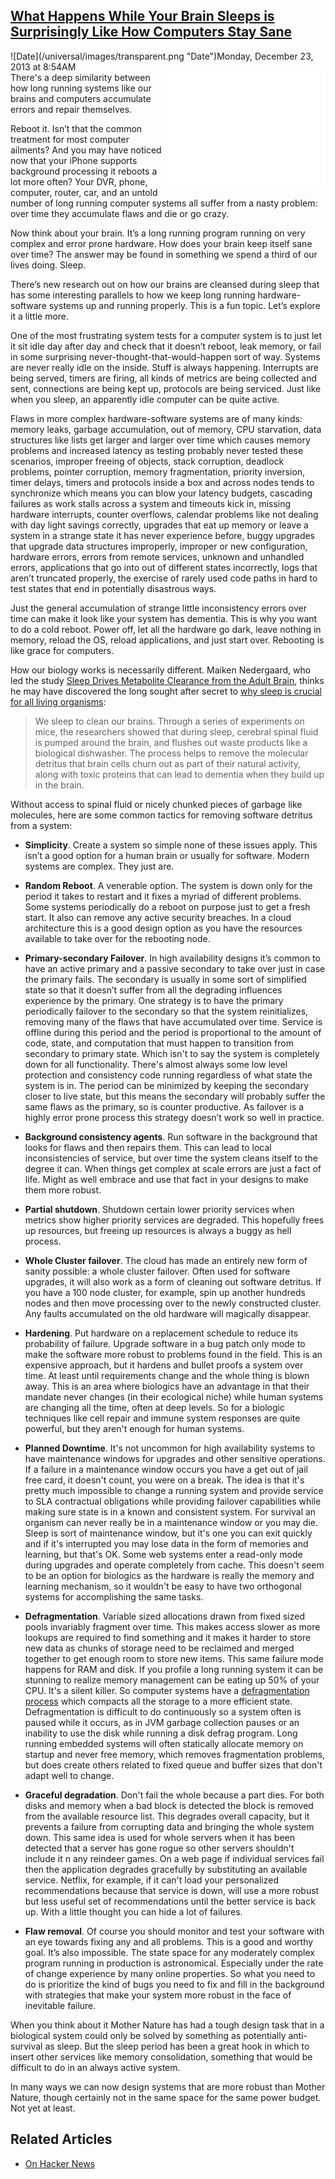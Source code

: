 ## [What Happens While Your Brain Sleeps is Surprisingly Like How Computers Stay Sane](/blog/2013/12/23/what-happens-while-your-brain-sleeps-is-surprisingly-like-ho.html)

<div class="journal-entry-tag journal-entry-tag-post-title"><span class="posted-on">![Date](/universal/images/transparent.png "Date")Monday, December 23, 2013 at 8:54AM</span></div>

<div class="body">

<iframe width="250" height="188" align="right" src="//www.youtube.com/embed/96aZtk4hVJM" frameborder="0" allowfullscreen=""></iframe>There's a deep similarity between how long running systems like our brains and computers accumulate errors and repair themselves. 

Reboot it. Isn’t that the common treatment for most computer ailments? And you may have noticed now that your iPhone supports background processing it reboots a lot more often? Your DVR, phone, computer, router, car, and an untold number of long running computer systems all suffer from a nasty problem: over time they accumulate flaws and die or go crazy.

<span>Now think about your brain. It’s a long running program running on very complex and error prone hardware. How does your brain keep itself sane over time? The answer may be found in something we spend a third of our lives doing. Sleep.</span>

<span>There’s new research out on how our brains are cleansed during sleep that has some interesting parallels to how we keep long running hardware-software systems up and running properly. This is a fun topic. Let’s explore it a little more.</span>

<span>One of the most frustrating system tests for a computer system is to just let it sit idle day after day and check that it doesn’t reboot, leak memory, or fail in some surprising never-thought-that-would-happen sort of way. Systems are never really idle on the inside. Stuff is always happening. Interrupts are being served, timers are firing, all kinds of metrics are being collected and sent, connections are being kept up, protocols are being serviced. Just like when you sleep, an apparently idle computer can be quite active.</span>

<span>Flaws in more complex hardware-software systems are of many kinds: memory leaks, garbage accumulation, out of memory, CPU starvation, data structures like lists get larger and larger over time which causes memory problems and increased latency as testing probably never tested these scenarios, improper freeing of objects, stack corruption, deadlock problems, pointer corruption, memory fragmentation, priority inversion, timer delays, timers and protocols inside a box and across nodes tends to synchronize which means you can blow your latency budgets, cascading failures as work stalls across a system and timeouts kick in, missing hardware interrupts, counter overflows, calendar problems like not dealing with day light savings correctly, upgrades that eat up memory or leave a system in a strange state it has never experience before, buggy upgrades that upgrade data structures improperly, improper or new configuration, hardware errors, errors from remote services, unknown and unhandled errors, applications that go into out of different states incorrectly, logs that aren’t truncated properly, the exercise of rarely used code paths in hard to test states that end in potentially disastrous ways.</span>

<span>Just the general accumulation of strange little inconsistency errors over time can make it look like your system has dementia. This is why you want to do a cold reboot. Power off, let all the hardware go dark, leave nothing in memory, reload the OS, reload applications, and just start over. Rebooting is like grace for computers. </span>

<span>How our biology works is necessarily different. Maiken Nedergaard, who led the study</span> [<span>Sleep Drives Metabolite Clearance from the Adult Brain</span>](http://www.sciencemag.org/content/342/6156/373)<span>, thinks he may have discovered the long sought after secret to</span> [<span>why sleep is crucial for all living organisms</span>](http://www.theguardian.com/science/2013/oct/17/sleep-cleans-our-brains-say-scientists)<span>:</span>

> <span>We sleep to clean our brains. Through a series of experiments on mice, the researchers showed that during sleep, cerebral spinal fluid is pumped around the brain, and flushes out waste products like a biological dishwasher. The process helps to remove the molecular detritus that brain cells churn out as part of their natural activity, along with toxic proteins that can lead to dementia when they build up in the brain.</span>

<span>Without access to spinal fluid or nicely chunked pieces of garbage like molecules, here are some common tactics for removing software detritus from a system:</span>

*   <span>**Simplicity**</span><span>. Create a system so simple none of these issues apply. This isn’t a good option for a human brain or usually for software. Modern systems are complex. They just are.</span>

*   <span>**Random Reboot**</span><span>. A venerable option. The system is down only for the period it takes to restart and it fixes a myriad of different problems. Some systems periodically do a reboot on purpose just to get a fresh start. It also can remove any active security breaches. In a cloud architecture this is a good design option as you have the resources available to take over for the rebooting node.</span>

*   <span>**Primary-secondary Failover**</span><span>. In high availability designs it’s common to have an active primary and a passive secondary to take over just in case the primary fails. The secondary is usually in some sort of simplified state so that it doesn’t suffer from all the degrading influences experience by the primary. One strategy is to have the primary periodically failover to the secondary so that the system reinitializes, removing many of the flaws that have accumulated over time. Service is offline during this period and the period is proportional to the amount of code, state, and computation that must happen to transition from secondary to primary state. Which isn't to say the system is completely down for all functionality. There's almost always some low level protection and consistency code running regardless of what state the system is in. The period can be minimized by keeping the secondary closer to live state, but this means the secondary will probably suffer the same flaws as the primary, so is counter productive. As failover is a highly error prone process this strategy doesn’t work so well in practice.</span>

*   <span>**Background consistency agents**</span><span>. Run software in the background that looks for flaws and then repairs them. This can lead to local inconsistencies of service, but over time the system cleans itself to the degree it can. When things get complex at scale errors are just a fact of life. Might as well embrace and use that fact in your designs to make them more robust. </span>

*   <span>**Partial shutdown**</span><span>. Shutdown certain lower priority services when metrics show higher priority services are degraded. This hopefully frees up resources, but freeing up resources is always a buggy as hell process.</span>

*   <span>**Whole Cluster failover**</span><span>. The cloud has made an entirely new form of sanity possible: a whole cluster failover. Often used for software upgrades, it will also work as a form of cleaning out software detritus. If you have a 100 node cluster, for example, spin up another hundreds nodes and then move processing over to the newly constructed cluster. Any faults accumulated on the old hardware will magically disappear.</span>

*   **Hardening**. Put hardware on a replacement schedule to reduce its probability of failure. Upgrade software in a bug patch only mode to make the software more robust to problems found in the field. This is an expensive approach, but it hardens and bullet proofs a system over time. At least until requirements change and the whole thing is blown away. This is an area where biologics have an advantage in that their mandate never changes (in their ecological niche) while human systems are changing all the time, often at deep levels. So for a biologic techniques like cell repair and immune system responses are quite powerful, but they aren't enough for human systems.

*   **Planned Downtime**. It's not uncommon for high availability systems to have maintenance windows for upgrades and other sensitive operations. If a failure in a maintenance window occurs you have a get out of jail free card, it doesn't count, you were on a break. The idea is that it's pretty much impossible to change a running system and provide service to SLA contractual obligations while providing failover capabilities while making sure state is in a known and consistent system. For survival an organism can never really be in a maintenance window or you may die. Sleep is sort of maintenance window, but it's one you can exit quickly and if it's interrupted you may lose data in the form of memories and learning, but that's OK. Some web systems enter a read-only mode during upgrades and operate completely from cache. This doesn't seem to be an option for biologics as the hardware is really the memory and learning mechanism, so it wouldn't be easy to have two orthogonal systems for accomplishing the same tasks.

*   **Defragmentation**. Variable sized allocations drawn from fixed sized pools invariably fragment over time. This makes access slower as more lookups are required to find something and it makes it harder to store new data as chunks of storage need to be reclaimed and merged together to get enough room to store new items. This same failure mode happens for RAM and disk. If you profile a long running system it can be stunning to realize memory management can be eating up 50% of your CPU. It's a silent killer. So computer systems have a [defragmentation process](http://en.wikipedia.org/wiki/Defragmentation) which compacts all the storage to a more efficient state. Defragmentation is difficult to do continuously so a system often is paused while it occurs, as in JVM garbage collection pauses or an inability to use the disk while running a disk defrag program. Long running embedded systems will often statically allocate memory on startup and never free memory, which removes fragmentation problems, but does create others related to fixed queue and buffer sizes that don't adapt well to change.

*   **Graceful degradation**. Don't fail the whole because a part dies. For both disks and memory when a bad block is detected the block is removed from the available resource list. This degrades overall capacity, but it prevents a failure from corrupting data and bringing the whole system down. This same idea is used for whole servers when it has been detected that a server has gone rogue so other servers shouldn't include it n any reindeer games. On a web page if individual services fail then the application degrades gracefully by substituting an available service. Netflix, for example, if it can't load your personalized recommendations because that service is down, will use a more robust but less useful set of recommendations until the better service is back up. With a little thought you can hide a lot of failures.

*   <span>**Flaw removal**</span><span>. Of course you should monitor and test your software with an eye towards fixing any and all problems. This is a good and worthy goal. It’s also impossible. The state space for any moderately complex program running in production is astronomical. Especially under the rate of change experience by many online properties. So what you need to do is prioritize the kind of bugs you need to fix and fill in the background with strategies that make your system more robust in the face of inevitable failure.</span>

<span>When you think about it Mother Nature has had a tough design task that in a biological system could only be solved by something as potentially anti-survival as sleep. But the sleep period has been a great hook in which to insert other services like memory consolidation, something that would be difficult to do in an always active system.</span>

<span>In many ways we can now design systems that are more robust than Mother Nature, though certainly not in the same space for the same power budget. Not yet at least.</span>

## <span>Related Articles</span>

*   [On Hacker News](https://news.ycombinator.com/item?id=6966608)

</div>